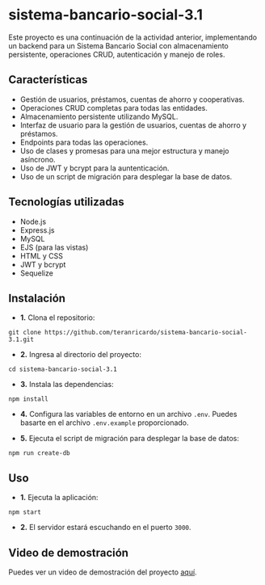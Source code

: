 # sistema-bancario-social-3.1
Este proyecto es una continuación de la actividad anterior, implementando un backend para un Sistema Bancario Social con almacenamiento persistente, operaciones CRUD, autenticación y manejo de roles.

## Características
- Gestión de usuarios, préstamos, cuentas de ahorro y cooperativas.
- Operaciones CRUD completas para todas las entidades.
- Almacenamiento persistente utilizando MySQL.
- Interfaz de usuario para la gestión de usuarios, cuentas de ahorro y préstamos.
- Endpoints para todas las operaciones.
- Uso de clases y promesas para una mejor estructura y manejo asíncrono.
- Uso de JWT y bcrypt para la auntenticación.
- Uso de un script de migración para desplegar la base de datos.

## Tecnologías utilizadas
- Node.js
- Express.js
- MySQL
- EJS (para las vistas)
- HTML y CSS
- JWT y bcrypt
- Sequelize

## Instalación
- **1.** Clona el repositorio:
```
git clone https://github.com/teranricardo/sistema-bancario-social-3.1.git
```
- **2.**  Ingresa al directorio del proyecto:
```
cd sistema-bancario-social-3.1
```
- **3.**  Instala las dependencias:
```
npm install
```
- **4.** Configura las variables de entorno en un archivo `.env`. Puedes basarte en el archivo `.env.example` proporcionado.

- **5.** Ejecuta el script de migración para desplegar la base de datos:
```
npm run create-db
```

## Uso
- **1.** Ejecuta la aplicación: 
```
npm start
```
- **2.**  El servidor estará escuchando en el puerto `3000`.

## Video de demostración
Puedes ver un video de demostración del proyecto [aquí](https://youtu.be/fwu26_07MRA?feature=shared).
